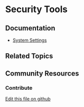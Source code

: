# Security Tools

## Documentation

* [System Settings](https://learn.liferay.com/dxp/7.x/en/system-administration/system_settings.html)

## Related Topics

## Community Resources

### Contribute

[Edit this file on github](https://github.com/olafk/controlpanel-documentation-docs/blob/master/md/73en/com_liferay_configuration_admin_web_portlet_SystemSettingsPortlet/com.liferay.portal.security.antisamy.configuration.AntiSamyClassNameConfiguration.md)
